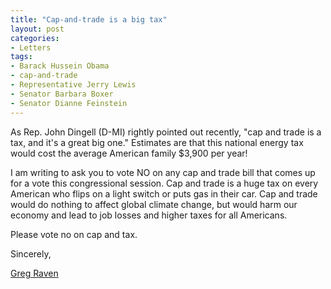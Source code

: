 ```yaml
---
title: "Cap-and-trade is a big tax"
layout: post
categories:
- Letters
tags:
- Barack Hussein Obama
- cap-and-trade
- Representative Jerry Lewis
- Senator Barbara Boxer
- Senator Dianne Feinstein
---
```


As Rep. John Dingell (D-MI) rightly pointed out recently, "cap and trade is a tax, and it's a great big one." Estimates are that this national energy tax would cost the average American family $3,900 per year!  
  
I am writing to ask you to vote NO on any cap and trade bill that comes up for a vote this congressional session. Cap and trade is a huge tax on every American who flips on a light switch or puts gas in their car. Cap and trade would do nothing to affect global climate change, but would harm our economy and lead to job losses and higher taxes for all Americans.

Please vote no on cap and tax.

Sincerely,

[Greg Raven](https://www.gregraven.org/)